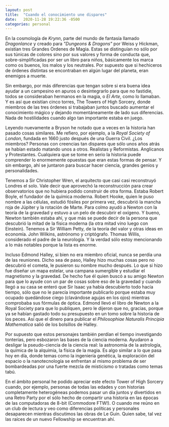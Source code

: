 ```yaml
---
layout: post
title:  "Cuando el conocimiento une dispares"
date:   2020-11-28 19:22:36 -0500
categories: personal
---
```


En la cosmología de *Krynn*, parte del mundo de fantasía llamado *Dragonlance* y creado para *"Dungeons & Dragons"* por Weiss y Hickman, existían tres Grandes Ordenes de Magia. Estas se distinguían no sólo por sus túnicas de colores sino por sus valores y forma de conducta que, sobre-simplificadas por ser un libro para niños, básicamente los marca como os buenos, los malos y los neutrales. Por supuesto que si hechiceros de órdenes distintas se encontraban en algún lugar del planeta, eran enemigos a muerte.

Sin embargo, por más diferencias que tengan sobre si era buena idea ayudar a un campesino en apuros o desintegrarlo para que no fastidie, todos se consideraban hermanos en la magia, o *El Arte*, como lo llamaban. Y es así que existían cinco torres, The Towers of High Sorcery, donde miembros de las tres órdenes si trabajaban juntos buscado aumentar el conocimiento mágico y dejando momentáneamente de lado sus diferencias. Nada de hostilidades cuando algo tan importante estaba en juego.

Leyendo nuevamente a Bryson he notado que a veces en la historia han pasado cosas similares. Me refiero, por ejemplo, a la *Royal Society of London*, fundada en 1660 justo después de una Guerra Civil. ¿Los miembros? Personas con creencias tan dispares que sólo unos años atrás se habían estado matando unos a otros. Realistas y Reformistas. Anglicanos y Protestantes. Cualquiera que se tome en serio la historia puede comprender lo enormemente opuestas que eran estas formas de pensar. Y sin embargo, ahí se juntaron para buscar hacer ciencia, grandes genios y personalidades.

Tenemos a Sir Christopher Wren, el arquitecto que casi casi reconstruyó Londres el solo. Vale decir que aprovechó la reconstrucción para crear observatorios que no hubiera podido construir de otra forma. Estaba Robert Boyle, el fundador de la química moderna. Robert Hooke, quien le puso nombre a las células, estudió fósiles por primera vez, descubrió la mancha roja de Júpiter y la rotación de Marte. Para colmo ayudó a Newton con la teoría de la gravedad y estuvo a un pelo de descubrir el oxígeno. Y bueno, Newton también estaba ahí, y que más se puede decir de la persona que descubrió la mitad de la física moderna (la otra mitad vino luego con Einstein). Tenemos a Sir William Petty, de la teoría del valor y otras ideas en economía. John Wilkins, astrónomo y criptógrafo. Thomas Willis, considerado el padre de la neurología. Y la verdad sólo estoy mencionando a lo más notables porque la lista es enorme.

Incluso Edmond Halley, si bien no era miembro oficial, nunca se perdía una de las reuniones. Dicho sea de paso, Halley hizo muchas cosas pero no descubrió el cometa, le pusieron su nombre mucho después. Lo que si hizo fue diseñar un mapa estelar, una campana sumergible y estudiar el magnetismo y la gravedad. De hecho fue él quien buscó a su amigo Newton para que lo ayude con un par de cosas sobre eso de la gravedad y cuando llegó a su casa se enteró que Sir Isaac ya había descubierto todo hacía tiempo, sólo que no le parecía importante publicarlo porque estaba muy ocupado quedándose ciego (clavándose agujas en los ojos) mientras comprobaba sus fórmulas de óptica. Edmond llevó el libro de Newton a la Royal Society para que lo publiquen, pero le dijeron que no, gracias, porque ya se habían gastado todo su presupuesto en un tomo sobre la historia de los peces. Así que el dinero para publicar el *Philosophiae Naturalis Principia Mathematica* salió de los bolsillos de Halley.

Por supuesto que estos personajes también perdían el tiempo investigando tonterías, pero esbozaron las bases de la ciencia moderna. Ayudaron a desligar la pseudo-ciencia de la ciencia real: la astronomía de la astrología, la química de la alquimia, la física de la magia. Es algo similar a lo que pasa hoy en día, donde temas como la ingeniería genética, la exploración del espacio o la nanotecnología se enfrentan al mismo problema de ser bombardeadas por una fuerte mezcla de misticismo o tratadas como temas tabú. 

En el ámbito personal he podido apreciar este efecto Tower of High Sorcery cuando, por ejemplo, personas de todas las edades y con historias completamente heterogéneas podemos pasar un día juntos y divertidos en una Retro Party por el sólo hecho de compartir una historia en las épocas de las computadoras de 8-bit (Commodore FTW!). O cuando me reúno en un club de lectura y veo como diferencias políticas y personales desaparecen mientras discutimos las obras de Le Guin. Quien sabe, tal vez las raíces de un nuevo Fellowship se encuentran ahí.
